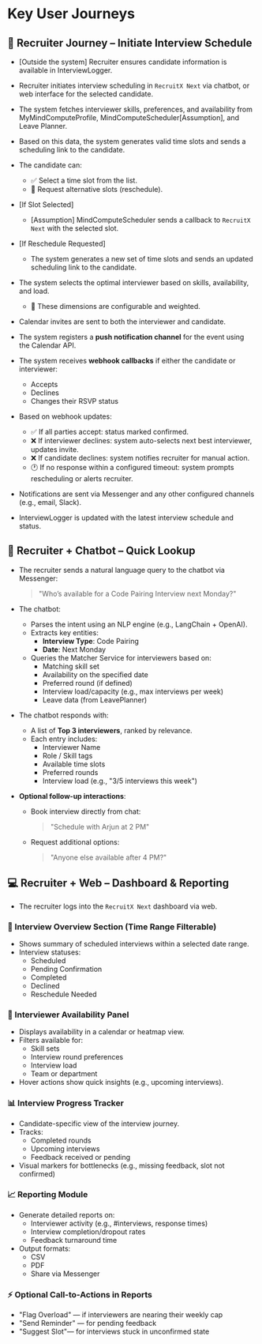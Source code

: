 # Key User Journeys

## 🧍 Recruiter Journey – Initiate Interview Schedule

- [Outside the system] Recruiter ensures candidate information is available in InterviewLogger.
- Recruiter initiates interview scheduling in `RecruitX Next` via chatbot, or web interface for the selected
  candidate.
- The system fetches interviewer skills, preferences, and availability from MyMindComputeProfile, MindComputeScheduler[Assumption], and Leave
  Planner.
- Based on this data, the system generates valid time slots and sends a scheduling link to the candidate.
- The candidate can:
    - ✅ Select a time slot from the list.
    - 🔁 Request alternative slots (reschedule).

- [If Slot Selected]
    - [Assumption] MindComputeScheduler sends a callback to `RecruitX Next` with the selected slot.

- [If Reschedule Requested]
    - The system generates a new set of time slots and sends an updated scheduling link to the candidate.

- The system selects the optimal interviewer based on skills, availability, and load.
    - 📌 These dimensions are configurable and weighted.

- Calendar invites are sent to both the interviewer and candidate.
- The system registers a **push notification channel** for the event using the Calendar API.
- The system receives **webhook callbacks** if either the candidate or interviewer:
    - Accepts
    - Declines
    - Changes their RSVP status

- Based on webhook updates:
    - ✅ If all parties accept: status marked confirmed.
    - ❌ If interviewer declines: system auto-selects next best interviewer, updates invite.
    - ❌ If candidate declines: system notifies recruiter for manual action.
    - 🕐 If no response within a configured timeout: system prompts rescheduling or alerts recruiter.

- Notifications are sent via Messenger and any other configured channels (e.g., email, Slack).
- InterviewLogger is updated with the latest interview schedule and status.

## 🤖 Recruiter + Chatbot – Quick Lookup

- The recruiter sends a natural language query to the chatbot via Messenger:
  > "Who’s available for a Code Pairing Interview next Monday?"

- The chatbot:
  - Parses the intent using an NLP engine (e.g., LangChain + OpenAI).
  - Extracts key entities:
    - **Interview Type**: Code Pairing
    - **Date**: Next Monday
  - Queries the Matcher Service for interviewers based on:
    - Matching skill set
    - Availability on the specified date
    - Preferred round (if defined)
    - Interview load/capacity (e.g., max interviews per week)
    - Leave data (from LeavePlanner)

- The chatbot responds with:
  - A list of **Top 3 interviewers**, ranked by relevance.
  - Each entry includes:
    - Interviewer Name
    - Role / Skill tags
    - Available time slots
    - Preferred rounds
    - Interview load (e.g., "3/5 interviews this week")

- **Optional follow-up interactions**:
  - Book interview directly from chat:
    > "Schedule with Arjun at 2 PM"
  - Request additional options:
    > "Anyone else available after 4 PM?"

## 💻 Recruiter + Web – Dashboard & Reporting

- The recruiter logs into the `RecruitX Next` dashboard via web.

### 📅 Interview Overview Section (Time Range Filterable)
- Shows summary of scheduled interviews within a selected date range.
- Interview statuses:
  - Scheduled
  - Pending Confirmation
  - Completed
  - Declined
  - Reschedule Needed

### 👤 Interviewer Availability Panel
- Displays availability in a calendar or heatmap view.
- Filters available for:
  - Skill sets
  - Interview round preferences
  - Interview load
  - Team or department
- Hover actions show quick insights (e.g., upcoming interviews).

### 📊 Interview Progress Tracker
- Candidate-specific view of the interview journey.
- Tracks:
  - Completed rounds
  - Upcoming interviews
  - Feedback received or pending
- Visual markers for bottlenecks (e.g., missing feedback, slot not confirmed)

### 📈 Reporting Module
- Generate detailed reports on:
  - Interviewer activity (e.g., #interviews, response times)
  - Interview completion/dropout rates
  - Feedback turnaround time
- Output formats:
  - CSV
  - PDF
  - Share via Messenger

### ⚡ Optional Call-to-Actions in Reports
- "Flag Overload" — if interviewers are nearing their weekly cap
- "Send Reminder" — for pending feedback
- "Suggest Slot"— for interviews stuck in unconfirmed state
